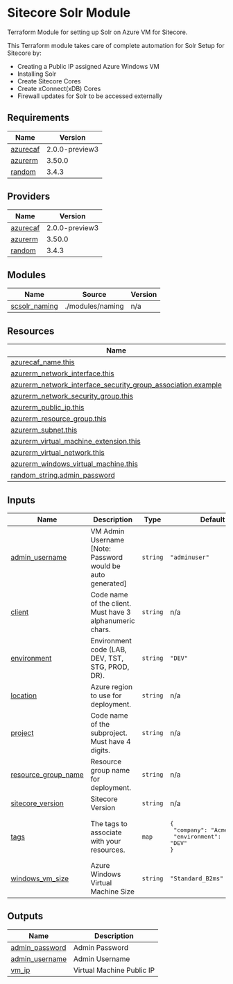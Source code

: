 # Sitecore Solr Module
Terraform Module for setting up Solr on Azure VM for Sitecore. 

This Terraform module takes care of complete automation for Solr Setup for Sitecore by:
  - Creating a Public IP assigned Azure Windows VM
  - Installing Solr
  - Create Sitecore Cores
  - Create xConnect(xDB) Cores
  - Firewall updates for Solr to be accessed externally
<!-- BEGIN_TF_DOCS -->
## Requirements

| Name | Version |
|------|---------|
| <a name="requirement_azurecaf"></a> [azurecaf](#requirement\_azurecaf) | 2.0.0-preview3 |
| <a name="requirement_azurerm"></a> [azurerm](#requirement\_azurerm) | 3.50.0 |
| <a name="requirement_random"></a> [random](#requirement\_random) | 3.4.3 |

## Providers

| Name | Version |
|------|---------|
| <a name="provider_azurecaf"></a> [azurecaf](#provider\_azurecaf) | 2.0.0-preview3 |
| <a name="provider_azurerm"></a> [azurerm](#provider\_azurerm) | 3.50.0 |
| <a name="provider_random"></a> [random](#provider\_random) | 3.4.3 |

## Modules

| Name | Source | Version |
|------|--------|---------|
| <a name="module_scsolr_naming"></a> [scsolr\_naming](#module\_scsolr\_naming) | ./modules/naming | n/a |

## Resources

| Name | Type |
|------|------|
| [azurecaf_name.this](https://registry.terraform.io/providers/aztfmod/azurecaf/2.0.0-preview3/docs/resources/name) | resource |
| [azurerm_network_interface.this](https://registry.terraform.io/providers/hashicorp/azurerm/3.50.0/docs/resources/network_interface) | resource |
| [azurerm_network_interface_security_group_association.example](https://registry.terraform.io/providers/hashicorp/azurerm/3.50.0/docs/resources/network_interface_security_group_association) | resource |
| [azurerm_network_security_group.this](https://registry.terraform.io/providers/hashicorp/azurerm/3.50.0/docs/resources/network_security_group) | resource |
| [azurerm_public_ip.this](https://registry.terraform.io/providers/hashicorp/azurerm/3.50.0/docs/resources/public_ip) | resource |
| [azurerm_resource_group.this](https://registry.terraform.io/providers/hashicorp/azurerm/3.50.0/docs/resources/resource_group) | resource |
| [azurerm_subnet.this](https://registry.terraform.io/providers/hashicorp/azurerm/3.50.0/docs/resources/subnet) | resource |
| [azurerm_virtual_machine_extension.this](https://registry.terraform.io/providers/hashicorp/azurerm/3.50.0/docs/resources/virtual_machine_extension) | resource |
| [azurerm_virtual_network.this](https://registry.terraform.io/providers/hashicorp/azurerm/3.50.0/docs/resources/virtual_network) | resource |
| [azurerm_windows_virtual_machine.this](https://registry.terraform.io/providers/hashicorp/azurerm/3.50.0/docs/resources/windows_virtual_machine) | resource |
| [random_string.admin_password](https://registry.terraform.io/providers/hashicorp/random/3.4.3/docs/resources/string) | resource |

## Inputs

| Name | Description | Type | Default | Required |
|------|-------------|------|---------|:--------:|
| <a name="input_admin_username"></a> [admin\_username](#input\_admin\_username) | VM Admin Username [Note: Password would be auto generated] | `string` | `"adminuser"` | no |
| <a name="input_client"></a> [client](#input\_client) | Code name of the client. Must have 3 alphanumeric chars. | `string` | n/a | yes |
| <a name="input_environment"></a> [environment](#input\_environment) | Environment code (LAB, DEV, TST, STG, PROD, DR). | `string` | `"DEV"` | no |
| <a name="input_location"></a> [location](#input\_location) | Azure region to use for deployment. | `string` | n/a | yes |
| <a name="input_project"></a> [project](#input\_project) | Code name of the subproject. Must have 4 digits. | `string` | n/a | yes |
| <a name="input_resource_group_name"></a> [resource\_group\_name](#input\_resource\_group\_name) | Resource group name for deployment. | `string` | n/a | yes |
| <a name="input_sitecore_version"></a> [sitecore\_version](#input\_sitecore\_version) | Sitecore Version | `string` | n/a | yes |
| <a name="input_tags"></a> [tags](#input\_tags) | The tags to associate with your resources. | `map` | <pre>{<br>  "company": "Acme Corp.",<br>  "environment": "DEV"<br>}</pre> | no |
| <a name="input_windows_vm_size"></a> [windows\_vm\_size](#input\_windows\_vm\_size) | Azure Windows Virtual Machine Size | `string` | `"Standard_B2ms"` | no |

## Outputs

| Name | Description |
|------|-------------|
| <a name="output_admin_password"></a> [admin\_password](#output\_admin\_password) | Admin Password |
| <a name="output_admin_username"></a> [admin\_username](#output\_admin\_username) | Admin Username |
| <a name="output_vm_ip"></a> [vm\_ip](#output\_vm\_ip) | Virtual Machine Public IP |
<!-- END_TF_DOCS -->